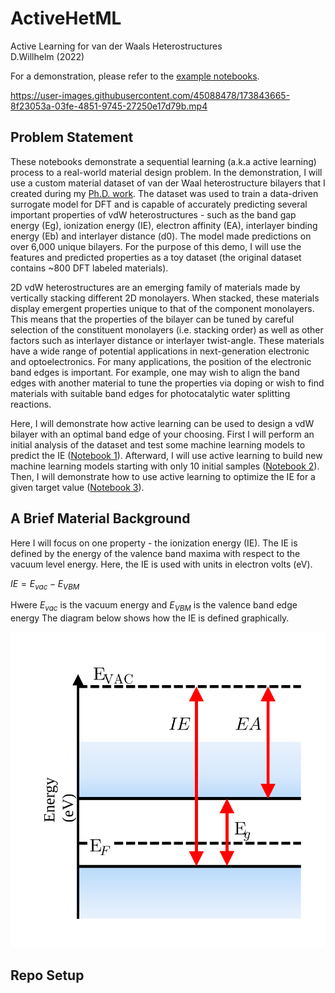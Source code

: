 # ActiveHetML
Active Learning for van der Waals Heterostructures  
D.Willhelm (2022)

For a demonstration, please refer to the [example notebooks](https://github.com/dwillhelm/ActiveHetML/tree/main/notebooks). 



https://user-images.githubusercontent.com/45088478/173843665-8f23053a-03fe-4851-9745-27250e17d79b.mp4



## Problem Statement  

These notebooks demonstrate a sequential learning (a.k.a active learning) process to a real-world material design problem. In the demonstration, I will use a custom material dataset of van der Waal heterostructure bilayers that I created during my [Ph.D. work](https://github.com/dwillhelm/HetML). The dataset was used to train a data-driven surrogate model for DFT and is capable of accurately predicting several important properties of vdW heterostructures - such as the band gap energy (Eg), ionization energy (IE), electron affinity (EA), interlayer binding energy (Eb) and interlayer distance (d0). The model made predictions on over 6,000 unique bilayers. For the purpose of this demo, I will use the features and predicted properties as a toy dataset (the original dataset contains ~800 DFT labeled materials). 

2D vdW heterostructures are an emerging family of materials made by vertically stacking different 2D monolayers. When stacked, these materials display emergent properties unique to that of the component monolayers. This means that the properties of the bilayer can be tuned by careful selection of the constituent monolayers (i.e. stacking order) as well as other factors such as interlayer distance or interlayer twist-angle. These materials have a wide range of potential applications in next-generation electronic and optoelectronics. For many applications, the position of the electronic band edges is important. For example, one may wish to align the band edges with another material to tune the properties via doping or wish to find materials with suitable band edges for photocatalytic water splitting reactions. 

Here, I will demonstrate how active learning can be used to design a vdW bilayer with an optimal band edge of your choosing. First I will perform an initial analysis of the dataset and test some machine learning models to predict the IE ([Notebook 1](https://github.com/dwillhelm/ActiveHetML/blob/main/notebooks/01-data_exploration.ipynb)). Afterward, I will use active learning to build new machine learning models starting with only 10 initial samples ([Notebook 2](https://github.com/dwillhelm/ActiveHetML/blob/main/notebooks/02-active_learning_for_DFT_surrogate.ipynb)). Then, I will demonstrate how to use active learning to optimize the IE for a given target value ([Notebook 3](https://github.com/dwillhelm/ActiveHetML/blob/main/notebooks/03-active_learning_property_optimization.ipynb)). 


## A Brief Material Background

Here I will focus on one property - the ionization energy (IE). The IE is defined by the energy of the valence band maxima with respect to the vacuum level energy. Here, the IE is used with units in electron volts (eV). 

$IE = E_{vac} - E_{VBM}$

Hwere $E_{vac}$ is the vacuum energy and $E_{VBM}$ is the valence band edge energy The diagram below shows how the IE is defined graphically.

![alt text](https://github.com/dwillhelm/ActiveHetML/blob/main/docs/figs/band_alignment_diagram.svg?raw=true)


## Repo Setup  



